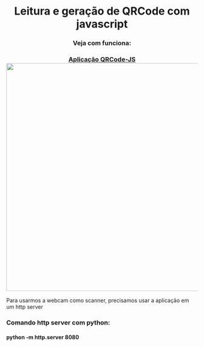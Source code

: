 <h1 align="center">Leitura e geração de QRCode com javascript</h1>
<h3 align="center">Veja com funciona:</h3>
<h3 align="center">
  <a href="https://youtu.be/WY8j6bBqpnw">Aplicação QRCode-JS</a><br>
  <a href="https://youtu.be/WY8j6bBqpnw"><img width="600" src="https://i.imgur.com/nk6MA10.png" /></a>
</h3>

Para usarmos a webcam como scanner, precisamos usar a aplicação em um http server
<h3>Comando http server com python:</h3>
<h4>python -m http.server 8080</h4>

